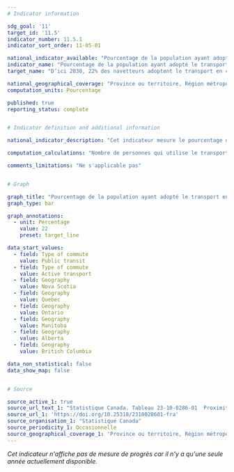 ```yaml
---
# Indicator information

sdg_goal: '11'
target_id: '11.5'
indicator_number: 11.5.1
indicator_sort_order: 11-05-01

national_indicator_available: "Pourcentage de la population ayant adopté le transport en commun ou actif pour le navettage"
indicator_name: "Pourcentage de la population ayant adopté le transport en commun ou actif pour le navettage"
target_name: "D’ici 2030, 22% des navetteurs adoptent le transport en commun ou actif"

national_geographical_coverage: "Province ou territoire, Région métropolitaine de recensement, Partie de région métropolitaine de recensement" 
computation_units: Pourcentage

published: true
reporting_status: complete


# Indicator definition and additional information

national_indicator_description: "Cet indicateur mesure le pourcentage de navetteurs qui utilise le transport en commun ou actif. Le transport public inclut autobus, métro, métro aérien, train léger, tramway, train de banlieu et traversier de passagers. Le transport actif inclut la marche et le vélo." 

computation_calculations: "Nombre de personnes qui utilise le transport en commun ou actif pour le navettage divisé par le nombre total de navetteurs."

comments_limitations: "Ne s'applicable pas"


# Graph

graph_title: "Pourcentage de la population ayant adopté le transport en commun ou actif pour le navettage"
graph_type: bar

graph_annotations:
  - unit: Percentage
    value: 22
    preset: target_line

data_start_values:
  - field: Type of commute
    value: Public transit
  - field: Type of commute
    value: Active transport
  - field: Geography
    value: Nova Scotia
  - field: Geography
    value: Quebec
  - field: Geography
    value: Ontario
  - field: Geography
    value: Manitoba
  - field: Geography
    value: Alberta
  - field: Geography
    value: British Columbia

data_non_statistical: false
data_show_map: false


# Source

source_active_1: true
source_url_text_1: "Statistique Canada. Tableau 23-10-0286-01  Proximité au transport en commun dans les villes métropolitaines cannadiennes, et des données reliées"
source_url_1: 'https://doi.org/10.25318/2310028601-fra'
source_organisation_1: "Statistique Canada"
source_periodicity_1: Occasionnelle
source_geographical_coverage_1: 'Province ou territoire, Région métropolitaine de recensement, Partie de région métropolitaine de recensement'
---
```

<i>Cet indicateur n'affiche pas de mesure de progrès car il n'y a qu'une seule année actuellement disponible.</i>